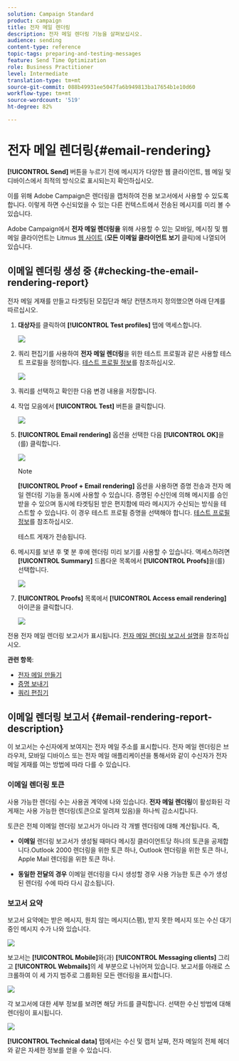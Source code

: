 ```yaml
---
solution: Campaign Standard
product: campaign
title: 전자 메일 렌더링
description: 전자 메일 렌더링 기능을 살펴보십시오.
audience: sending
content-type: reference
topic-tags: preparing-and-testing-messages
feature: Send Time Optimization
role: Business Practitioner
level: Intermediate
translation-type: tm+mt
source-git-commit: 088b49931ee5047fa6b949813ba17654b1e10d60
workflow-type: tm+mt
source-wordcount: '519'
ht-degree: 82%

---
```



# 전자 메일 렌더링{#email-rendering}

**[!UICONTROL Send]** 버튼을 누르기 전에 메시지가 다양한 웹 클라이언트, 웹 메일 및 디바이스에서 최적의 방식으로 표시되는지 확인하십시오.

이를 위해 Adobe Campaign은 렌더링을 캡처하여 전용 보고서에서 사용할 수 있도록 합니다. 이렇게 하면 수신되었을 수 있는 다른 컨텍스트에서 전송된 메시지를 미리 볼 수 있습니다.

Adobe Campaign에서 **전자 메일 렌더링을** 위해 사용할 수 있는 모바일, 메시징 및 웹 메일 클라이언트는 Litmus [웹 사이트](https://litmus.com/email-testing) (**모든 이메일 클라이언트 보기** 클릭)에 나열되어 있습니다.

## 이메일 렌더링 생성 중 {#checking-the-email-rendering-report}

전자 메일 게재를 만들고 타겟팅된 모집단과 해당 컨텐츠까지 정의했으면 아래 단계를 따르십시오.

1. **대상자**&#x200B;를 클릭하여 **[!UICONTROL Test profiles]** 탭에 액세스합니다.

   ![](assets/email_rendering_05.png)

1. 쿼리 편집기를 사용하여 **전자 메일 렌더링**&#x200B;을 위한 테스트 프로필과 같은 사용할 테스트 프로필을 정의합니다. [테스트 프로필 정보](../../audiences/using/managing-test-profiles.md)를 참조하십시오.

   ![](assets/email_rendering_06.png)

1. 쿼리를 선택하고 확인한 다음 변경 내용을 저장합니다.
1. 작업 모음에서 **[!UICONTROL Test]** 버튼을 클릭합니다.

   ![](assets/email_rendering_07.png)

1. **[!UICONTROL Email rendering]** 옵션을 선택한 다음 **[!UICONTROL OK]**&#x200B;을(를) 클릭합니다.

   ![](assets/email_rendering_08.png)

   >[!NOTE]
   >
   >**[!UICONTROL Proof + Email rendering]** 옵션을 사용하면 증명 전송과 전자 메일 렌더링 기능을 동시에 사용할 수 있습니다. 증명된 수신인에 의해 메시지를 승인받을 수 있으며 동시에 타겟팅된 받은 편지함에 따라 메시지가 수신되는 방식을 테스트할 수 있습니다. 이 경우 테스트 프로필 증명을 선택해야 합니다. [테스트 프로필 정보](../../audiences/using/managing-test-profiles.md)를 참조하십시오.

   테스트 게재가 전송됩니다.

1. 메시지를 보낸 후 몇 분 후에 렌더링 미리 보기를 사용할 수 있습니다. 액세스하려면 **[!UICONTROL Summary]** 드롭다운 목록에서 **[!UICONTROL Proofs]**&#x200B;을(를) 선택합니다.

   ![](assets/email_rendering_03.png)

1. **[!UICONTROL Proofs]** 목록에서 **[!UICONTROL Access email rendering]**&#x200B;아이콘을 클릭합니다.

   ![](assets/email_rendering_04.png)

전용 전자 메일 렌더링 보고서가 표시됩니다. [전자 메일 렌더링 보고서 설명](#email-rendering-report-description)을 참조하십시오.

**관련 항목**:

* [전자 메일 만들기](../../channels/using/creating-an-email.md)
* [증명 보내기](../../sending/using/sending-proofs.md)
* [쿼리 편집기](../../automating/using/editing-queries.md#about-query-editor)

## 이메일 렌더링 보고서 {#email-rendering-report-description}

이 보고서는 수신자에게 보여지는 전자 메일 주소를 표시합니다. 전자 메일 렌더링은 브라우저, 모바일 디바이스 또는 전자 메일 애플리케이션을 통해서와 같이 수신자가 전자 메일 게재를 여는 방법에 따라 다를 수 있습니다.

### 이메일 렌더링 토큰

사용 가능한 렌더링 수는 사용권 계약에 나와 있습니다. **전자 메일 렌더링**&#x200B;이 활성화된 각 게재는 사용 가능한 렌더링(토큰으로 알려져 있음)을 하나씩 감소시킵니다.

토큰은 전체 이메일 렌더링 보고서가 아니라 각 개별 렌더링에 대해 계산됩니다. 즉,

* **이메일** 렌더링 보고서가 생성될 때마다 메시징 클라이언트당 하나의 토큰을 공제합니다.Outlook 2000 렌더링을 위한 토큰 하나, Outlook 렌더링을 위한 토큰 하나, Apple Mail 렌더링을 위한 토큰 하나.

* **동일한 전달의 경우** 이메일 렌더링을 다시 생성할 경우 사용 가능한 토큰 수가 생성된 렌더링 수에 따라 다시 감소됩니다.

### 보고서 요약

보고서 요약에는 받은 메시지, 원치 않는 메시지(스팸), 받지 못한 메시지 또는 수신 대기 중인 메시지 수가 나와 있습니다.

![](assets/inbox_rendering_report.png)

보고서는 **[!UICONTROL Mobile]**&#x200B;와(과) **[!UICONTROL Messaging clients]** 그리고 **[!UICONTROL Webmails]**&#x200B;의 세 부분으로 나뉘어져 있습니다. 보고서를 아래로 스크롤하여 이 세 가지 범주로 그룹화된 모든 렌더링을 표시합니다.

![](assets/inbox_rendering_report_3.png)

각 보고서에 대한 세부 정보를 보려면 해당 카드를 클릭합니다. 선택한 수신 방법에 대해 렌더링이 표시됩니다.

![](assets/inbox_rendering_report_2.png)

**[!UICONTROL Technical data]** 탭에서는 수신 및 캡처 날짜, 전자 메일의 전체 헤더와 같은 자세한 정보를 얻을 수 있습니다.
